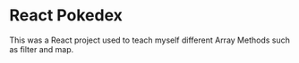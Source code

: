 # React Pokedex

This was a React project used to teach myself different Array Methods such as filter and map. 
